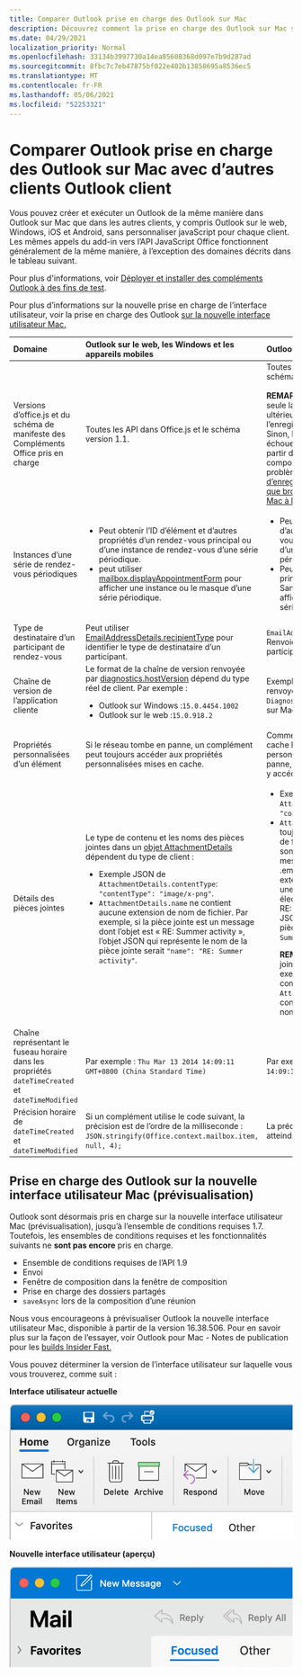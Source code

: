 ```yaml
---
title: Comparer Outlook prise en charge des Outlook sur Mac
description: Découvrez comment la prise en charge des Outlook sur Mac se compare à d’Outlook clients.
ms.date: 04/29/2021
localization_priority: Normal
ms.openlocfilehash: 33134b3997730a14ea85608368d097e7b9d287ad
ms.sourcegitcommit: 8fbc7c7eb47875bf022e402b13858695a8536ec5
ms.translationtype: MT
ms.contentlocale: fr-FR
ms.lasthandoff: 05/06/2021
ms.locfileid: "52253321"
---
```

# <a name="compare-outlook-add-in-support-in-outlook-on-mac-with-other-outlook-clients"></a>Comparer Outlook prise en charge des Outlook sur Mac avec d’autres clients Outlook client

Vous pouvez créer et exécuter un Outlook de la même manière dans Outlook sur Mac que dans les autres clients, y compris Outlook sur le web, Windows, iOS et Android, sans personnaliser javaScript pour chaque client. Les mêmes appels du add-in vers l’API JavaScript Office fonctionnent généralement de la même manière, à l’exception des domaines décrits dans le tableau suivant.

Pour plus d'informations, voir [Déployer et installer des compléments Outlook à des fins de test](testing-and-tips.md).

Pour plus d’informations sur la nouvelle prise en charge de l’interface utilisateur, voir la prise en charge des Outlook [sur la nouvelle interface utilisateur Mac.](#add-in-support-in-outlook-on-new-mac-ui-preview)

| Domaine | Outlook sur le web, les Windows et les appareils mobiles | Outlook sur Mac |
|:-----|:-----|:-----|
| Versions d’office.js et du schéma de manifeste des Compléments Office pris en charge | Toutes les API dans Office.js et le schéma version 1.1. | Toutes les API dans Office.js et le schéma version 1.1.<br><br>**REMARQUE**: dans Outlook mac, seule la build 16.35.308 ou ultérieure prend en charge l’enregistrement d’une réunion. Sinon, la `saveAsync` méthode échoue lorsqu’elle est appelée à partir d’une réunion en mode composition. Pour contourner ce problème, voir [Impossible d’enregistrer une réunion en tant que brouillon dans Outlook pour Mac à l’aide des API de JS Office](https://support.microsoft.com/help/4505745). |
| Instances d’une série de rendez-vous périodiques | <ul><li>Peut obtenir l’ID d’élément et d’autres propriétés d’un rendez-vous principal ou d’une instance de rendez-vous d’une série périodique.</li><li>peut utiliser [mailbox.displayAppointmentForm](../reference/objectmodel/preview-requirement-set/office.context.mailbox.md#methods) pour afficher une instance ou le masque d’une série périodique.</li></ul> | <ul><li>Peut obtenir l’ID d’élément et d’autres propriétés du rendez-vous principal, mais pas ceux d’une instance d’une série périodique.</li><li>Peut afficher le rendez-vous principal d’une série périodique. Sans l’ID d’élément, ne peut pas afficher une instance d’une série périodique.</li></ul> |
| Type de destinataire d’un participant de rendez-vous | Peut utiliser [EmailAddressDetails.recipientType](/javascript/api/outlook/office.emailaddressdetails#recipienttype) pour identifier le type de destinataire d’un participant. | `EmailAddressDetails.recipientType` Renvoie `undefined` pour les participants à un rendez-vous. |
| Chaîne de version de l’application cliente | Le format de la chaîne de version renvoyée par [diagnostics.hostVersion](/javascript/api/outlook/office.diagnostics#hostversion) dépend du type réel de client. Par exemple :<ul><li>Outlook sur Windows :`15.0.4454.1002`</li><li>Outlook sur le web :`15.0.918.2`</li></ul> |Exemple de chaîne de version renvoyée par `Diagnostics.hostVersion` la Outlook sur Mac :`15.0 (140325)` |
| Propriétés personnalisées d’un élément | Si le réseau tombe en panne, un complément peut toujours accéder aux propriétés personnalisées mises en cache. | Comme Outlook mac ne met pas en cache les propriétés personnalisées, si le réseau est en panne, les macros ne pourront pas y accéder. |
| Détails des pièces jointes | Le type de contenu et les noms des pièces jointes dans un [objet AttachmentDetails](/javascript/api/outlook/office.attachmentdetails) dépendent du type de client :<ul><li>Exemple JSON de `AttachmentDetails.contentType`: `"contentType": "image/x-png"`. </li><li>`AttachmentDetails.name` ne contient aucune extension de nom de fichier. Par exemple, si la pièce jointe est un message dont l’objet est « RE: Summer activity », l’objet JSON qui représente le nom de la pièce jointe serait `"name": "RE: Summer activity"`.</li></ul> | <ul><li>Exemple JSON de `AttachmentDetails.contentType`: `"contentType" "image/png"`</li><li>`AttachmentDetails.name` inclut toujours une extension de nom de fichier. Les pièces jointes qui sont des éléments de messagerie ont une extension .eml et les rendez-vous ont une extension .ics. Par exemple, si une pièce jointe est un message électronique dont l’objet est « RE: Summer activity », l’objet JSON qui représente le nom de pièce jointe sera `"name": "RE: Summer activity.eml"`<p>**REMARQUE** : si un fichier est joint par programmation (par exemple, par le biais d’un complément) sans extension, `AttachmentDetails.name` ne contient pas l’extension dans le nom de fichier.</p></li></ul> |
| Chaîne représentant le fuseau horaire dans les propriétés `dateTimeCreated` et `dateTimeModified` |Par exemple : `Thu Mar 13 2014 14:09:11 GMT+0800 (China Standard Time)` | Par exemple : `Thu Mar 13 2014 14:09:11 GMT+0800 (CST)` |
| Précision horaire de `dateTimeCreated` et `dateTimeModified` | Si un complément utilise le code suivant, la précision est de l’ordre de la milliseconde :<br/>`JSON.stringify(Office.context.mailbox.item, null, 4);`| La précision peut seulement atteindre une seconde. |

## <a name="add-in-support-in-outlook-on-new-mac-ui-preview"></a>Prise en charge des Outlook sur la nouvelle interface utilisateur Mac (prévisualisation)

Outlook sont désormais pris en charge sur la nouvelle interface utilisateur Mac (prévisualisation), jusqu’à l’ensemble de conditions requises 1.7. Toutefois, les ensembles de conditions requises et les fonctionnalités suivants ne **sont pas encore** pris en charge.

- Ensemble de conditions requises de l’API 1.9
- Envoi
- Fenêtre de composition dans la fenêtre de composition
- Prise en charge des dossiers partagés
- `saveAsync` lors de la composition d’une réunion

Nous vous encourageons à prévisualiser Outlook la nouvelle interface utilisateur Mac, disponible à partir de la version 16.38.506. Pour en savoir plus sur la façon de l’essayer, voir Outlook pour Mac - Notes de publication pour les [builds Insider Fast.](https://support.microsoft.com/office/d6347358-5613-433e-a49e-a9a0e8e0462a)

Vous pouvez déterminer la version de l’interface utilisateur sur laquelle vous vous trouverez, comme suit :

**Interface utilisateur actuelle**

![Interface utilisateur actuelle sur Mac](../images/outlook-on-mac-classic.png)

**Nouvelle interface utilisateur (aperçu)**

![Nouvelle interface utilisateur en prévisualisation sur Mac](../images/outlook-on-mac-new.png)
